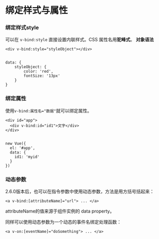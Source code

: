 绑定样式与属性
===================

###  绑定样式style
可以在 `v-bind:style` 直接设置内联样式。CSS 属性名用**驼峰式**。
**对象语法**

    <div v-bind:style="styleObject"></div>


    data: {
        styleObject: {
            color: 'red',
            fontSize: '13px'
        }
    }

###  绑定属性
使用`v-bind:属性名="数据"`就可以绑定属性。

    <div id="app">
      <div v-bind:id="id1">文字</div>
    </div>
    
    
    new Vue({
      el: '#app',
      data: {
        id1: 'myid'
      }
    })

###  动态参数
2.6.0版本后，也可以在指令参数中使用动态参数，方法是用方括号括起来：
```
<a v-bind:[attributeName]="url"> ... </a>
```
attributeName的值来源于组件实例的 data property。

同样可以使用动态参数为一个动态的事件名绑定处理函数：
```
<a v-on:[eventName]="doSomething"> ... </a>
```